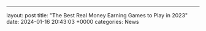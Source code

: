 ---
layout: post
title: "The Best Real Money Earning Games to Play in 2023"
date:   2024-01-16 20:43:03 +0000
categories: News
